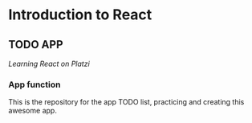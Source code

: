 # Introduction to React

## TODO APP

<em> Learning React on Platzi </em>

### App function

This is the repository for the app TODO list, practicing and creating this awesome app.
